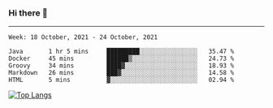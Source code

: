 ### Hi there 👋
---
<!--START_SECTION:waka-->
```text
Week: 18 October, 2021 - 24 October, 2021

Java       1 hr 5 mins     █████████░░░░░░░░░░░░░░░░   35.47 % 
Docker     45 mins         ██████▒░░░░░░░░░░░░░░░░░░   24.73 % 
Groovy     34 mins         ████▓░░░░░░░░░░░░░░░░░░░░   18.93 % 
Markdown   26 mins         ███▓░░░░░░░░░░░░░░░░░░░░░   14.58 % 
HTML       5 mins          ▓░░░░░░░░░░░░░░░░░░░░░░░░   02.94 % 
```
<!--END_SECTION:waka-->

[![Top Langs](https://github-readme-stats.vercel.app/api/top-langs/?username=HyunAh-iia&layout=compact)](https://github.com/anuraghazra/github-readme-stats)
<!--
**HyunAh-iia/HyunAh-iia** is a ✨ _special_ ✨ repository because its `README.md` (this file) appears on your GitHub profile.

Here are some ideas to get you started:

- 🔭 I’m currently working on ...
- 🌱 I’m currently learning ...
- 👯 I’m looking to collaborate on ...
- 🤔 I’m looking for help with ...
- 💬 Ask me about ...
- 📫 How to reach me: ...
- 😄 Pronouns: ...
- ⚡ Fun fact: ...
-->
